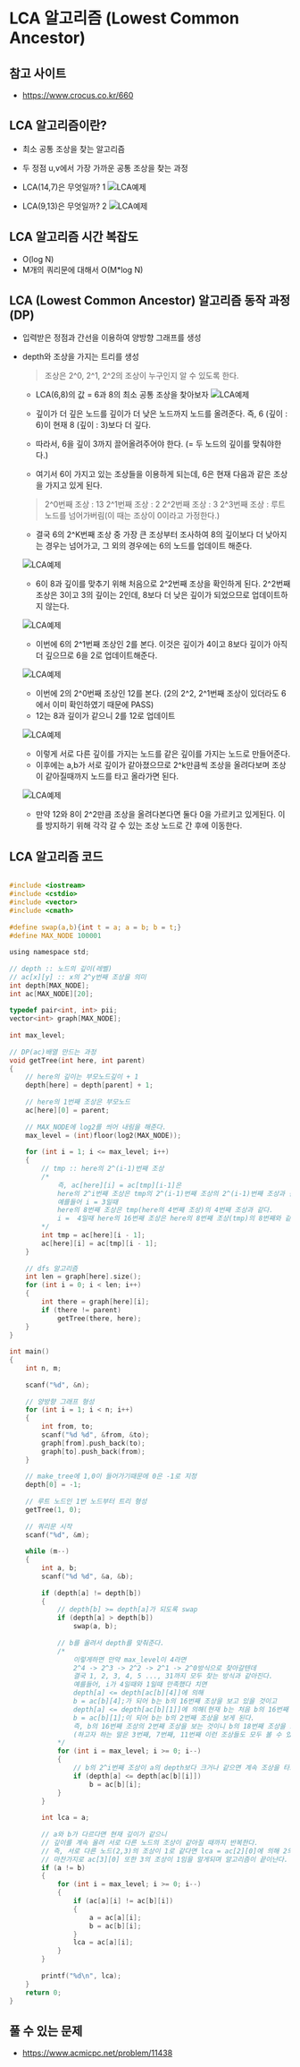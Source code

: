 # LCA 알고리즘 (Lowest Common Ancestor)

## 참고 사이트

- https://www.crocus.co.kr/660

## LCA 알고리즘이란?

- 최소 공통 조상을 찾는 알고리즘
- 두 정점 u,v에서 가장 가까운 공통 조상을 찾는 과정

- LCA(14,7)은 무엇일까? 1
![LCA예제](./images/LCA예제1.PNG)


- LCA(9,13)은 무엇일까? 2
![LCA예제](./images/LCA예제2.PNG)


## LCA 알고리즘 시간 복잡도

- O(log N)
- M개의 쿼리문에 대해서 O(M*log N)

## LCA (Lowest Common Ancestor) 알고리즘 동작 과정 (DP)

- 입력받은 정점과 간선을 이용하여 양방향 그래프를 생성
- depth와 조상을 가지는 트리를 생성 
  > 조상은 2^0, 2^1, 2^2의 조상이 누구인지 알 수 있도록 한다.


  - LCA(6,8)의 값 = 6과 8의 최소 공통 조상을 찾아보자
  ![LCA예제](./images/LCA예제3.PNG)
  
  - 깊이가 더 깊은 노드를 깊이가 더 낮은 노드까지 노드를 올려준다.
  즉, 6 (깊이 : 6)이 현재 8 (깊이 : 3)보다 더 깊다.
  - 따라서, 6을 깊이 3까지 끌어올려주어야 한다. (= 두 노드의 깊이를 맞춰야한다.)
  - 여기서 6이 가지고 있는 조상들을 이용하게 되는데, 6은 현재 다음과 같은 조상을 가지고 있게 된다.
  > 2^0번째 조상 : 13
  > 2^1번째 조상 : 2
  > 2^2번째 조상 : 3
  > 2^3번째 조상 : 루트 노드를 넘어가버림(이 때는 조상이 0이라고 가정한다.)
  
  - 결국 6의 2^K번째 조상 중 가장 큰 조상부터 조사하여 8의 깊이보다 더 낮아지는 경우는 넘어가고,
  그 외의 경우에는 6의 노드를 업데이트 해준다. 
  
  ![LCA예제](./images/LCA예제4.PNG)
  
  - 6이 8과 깊이를 맞추기 위해 처음으로 2^2번째 조상을 확인하게 된다. 
  2^2번째 조상은 3이고 3의 깊이는 2인데, 8보다 더 낮은 깊이가 되었으므로 업데이트하지 않는다.
  
  ![LCA예제](./images/LCA예제5.PNG)
  
  
  - 이번에 6의 2^1번째 조상인 2를 본다. 이것은 깊이가 4이고 8보다 깊이가 아직 더 깊으므로 6을 2로 업데이트해준다.
  
  
  ![LCA예제](./images/LCA예제6.PNG)
  
  
  - 이번에 2의 2^0번째 조상인 12를 본다. (2의 2^2, 2^1번째 조상이 있더라도 6에서 이미 확인하였기 때문에 PASS)
  - 12는 8과 깊이가 같으니 2를 12로 업데이트
  
  ![LCA예제](./images/LCA예제7.PNG)
  
  - 이렇게 서로 다른 깊이를 가지는 노드를 같은 깊이를 가지는 노드로 만들어준다.
  - 이후에는 a,b가 서로 깊이가 같아졌으므로 2^k만큼씩 조상을 올려다보며 조상이 같아질때까지 노드를 타고 올라가면 된다.
  
  ![LCA예제](./images/LCA예제8.PNG)
  
  - 만약 12와 8이 2^2만큼 조상을 올려다본다면 둘다 0을 가르키고 있게된다. 이를 방지하기 위해 각각 갈 수 있는 조상 노드로 간 후에 이동한다.
  
  
  
## LCA 알고리즘 코드

```c

#include <iostream>
#include <cstdio>
#include <vector>
#include <cmath>
 
#define swap(a,b){int t = a; a = b; b = t;}
#define MAX_NODE 100001
 
using namespace std;
 
// depth :: 노드의 깊이(레벨)
// ac[x][y] :: x의 2^y번째 조상을 의미
int depth[MAX_NODE];
int ac[MAX_NODE][20];
 
typedef pair<int, int> pii;
vector<int> graph[MAX_NODE];
 
int max_level;
 
// DP(ac)배열 만드는 과정
void getTree(int here, int parent)
{
    // here의 깊이는 부모노드깊이 + 1
    depth[here] = depth[parent] + 1;
 
    // here의 1번째 조상은 부모노드
    ac[here][0] = parent;
    
    // MAX_NODE에 log2를 씌어 내림을 해준다.
    max_level = (int)floor(log2(MAX_NODE));
 
    for (int i = 1; i <= max_level; i++)
    {
        // tmp :: here의 2^(i-1)번째 조상
        /* 
            즉, ac[here][i] = ac[tmp][i-1]은
            here의 2^i번째 조상은 tmp의 2^(i-1)번째 조상의 2^(i-1)번째 조상과 같다는 의미
            예를들어 i = 3일때
            here의 8번째 조상은 tmp(here의 4번째 조상)의 4번째 조상과 같다.
            i =  4일때 here의 16번째 조상은 here의 8번째 조상(tmp)의 8번째와 같다.
        */
        int tmp = ac[here][i - 1];
        ac[here][i] = ac[tmp][i - 1];
    }
 
    // dfs 알고리즘
    int len = graph[here].size();
    for (int i = 0; i < len; i++)
    {
        int there = graph[here][i];
        if (there != parent)
            getTree(there, here);
    }
}
 
int main()
{
    int n, m;
 
    scanf("%d", &n);
 
    // 양방향 그래프 형성
    for (int i = 1; i < n; i++)
    {
        int from, to;
        scanf("%d %d", &from, &to);
        graph[from].push_back(to);
        graph[to].push_back(from);
    }
 
    // make_tree에 1,0이 들어가기때문에 0은 -1로 지정
    depth[0] = -1;
 
    // 루트 노드인 1번 노드부터 트리 형성
    getTree(1, 0);
 
    // 쿼리문 시작
    scanf("%d", &m);
 
    while (m--)
    {
        int a, b;
        scanf("%d %d", &a, &b);
 
        if (depth[a] != depth[b])
        {
            // depth[b] >= depth[a]가 되도록 swap
            if (depth[a] > depth[b])
                swap(a, b);
 
            // b를 올려서 depth를 맞춰준다.
            /* 
                이렇게하면 만약 max_level이 4라면
                2^4 -> 2^3 -> 2^2 -> 2^1 -> 2^0방식으로 찾아갈텐데
                결국 1, 2, 3, 4, 5 ..., 31까지 모두 찾는 방식과 같아진다.
                예를들어, i가 4일때와 1일때 만족했다 치면
                depth[a] <= depth[ac[b][4]]에 의해
                b = ac[b][4];가 되어 b는 b의 16번째 조상을 보고 있을 것이고
                depth[a] <= depth[ac[b][1]]에 의해(현재 b는 처음 b의 16번째 조상인 b로 바뀌었다.)
                b = ac[b][1];이 되어 b는 b의 2번째 조상을 보게 된다.
                즉, b의 16번째 조상의 2번째 조상을 보는 것이니 b의 18번째 조상을 보게 된다.
                (하고자 하는 말은 3번째, 7번째, 11번째 이런 조상들도 모두 볼 수 있다는 의미이다.)
            */
            for (int i = max_level; i >= 0; i--)
            {
                // b의 2^i번째 조상이 a의 depth보다 크거나 같으면 계속 조상을 타고간다.
                if (depth[a] <= depth[ac[b][i]])
                    b = ac[b][i];
            }
        }
 
        int lca = a;
 
        // a와 b가 다르다면 현재 깊이가 같으니
        // 깊이를 계속 올려 서로 다른 노드의 조상이 같아질 때까지 반복한다.
        // 즉, 서로 다른 노드(2,3)의 조상이 1로 같다면 lca = ac[2][0]에 의해 2의 조상이 1임을 알 수 있고
        // 마찬가지로 ac[3][0] 또한 3의 조상이 1임을 알게되며 알고리즘이 끝이난다.
        if (a != b)
        {
            for (int i = max_level; i >= 0; i--)
            {
                if (ac[a][i] != ac[b][i])
                {
                    a = ac[a][i];
                    b = ac[b][i];
                }
                lca = ac[a][i];
            }
        }
 
        printf("%d\n", lca);
    }
    return 0;
}


```
  
  
  
  
  
## 풀 수 있는 문제

- https://www.acmicpc.net/problem/11438
  
  
  
  
  
  
  
  
  
  
  
  
  
  
  
  
  
  
  
  
